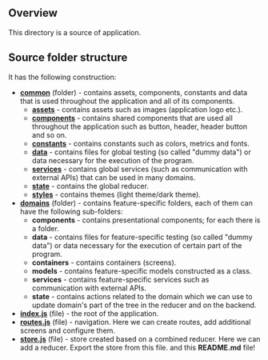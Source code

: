 ## Overview

This directory is a source of application.

## Source folder structure

It has the following construction:
- **[common](/src/common)** (folder) - contains assets, components, constants and data that is used throughout the application and all of its components.
    - **[assets](/src/common/assets)** - contains assets such as images (application logo etc.).
    - **[components](/src/common/components)** - contains shared components that are used all throughout the application such as button, header, header button and so on.
    - **[constants](/src/common/constants)** - contains constants such as colors, metrics and fonts.
    - **[data](/src/common/data)** - contains files for global testing (so called "dummy data") or data necessary for the execution of the program.
    - **[services](/src/common/services)** - contains global services (such as communication with external APIs) that can be used in many domains.
    - **[state](/src/common/state)** - contains the global reducer.
    - **[styles](/src/common/styles)** - contains themes (light theme/dark theme).
- **[domains](/src/domains)** (folder) - contains feature-specific folders, each of them can have the following sub-folders:
    - **components** - contains presentational components; for each there is a folder.
    - **data** - contains files for feature-specific testing (so called "dummy data") or data necessary for the execution of certain part of the program.
    - **containers** - contains containers (screens).
    - **models** - contains feature-specific models constructed as a class.
    - **services** - contains feature-specific services such as communication with external APIs.
    - **state** - contains actions related to the domain which we can use to update domain's part of the tree in the reducer and on the backend.
- **[index.js](/src/index.js)** (file) - the root of the application.
- **[routes.js](/src/routes.js)** (file) - navigation. Here we can create routes, add additional screens and configure them.
- **[store.js](/src/store.js)** (file) - store created based on a combined reducer. Here we can add a reducer. Export the store from this file.
and this **README.md** file!
